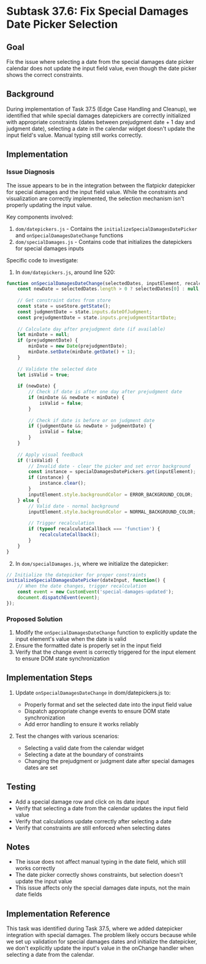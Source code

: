 # Subtask 37.6: Fix Special Damages Date Picker Selection

## Goal
Fix the issue where selecting a date from the special damages date picker calendar does not update the input field value, even though the date picker shows the correct constraints.

## Background
During implementation of Task 37.5 (Edge Case Handling and Cleanup), we identified that while special damages datepickers are correctly initialized with appropriate constraints (dates between prejudgment date + 1 day and judgment date), selecting a date in the calendar widget doesn't update the input field's value. Manual typing still works correctly.

## Implementation

### Issue Diagnosis
The issue appears to be in the integration between the flatpickr datepicker for special damages and the input field value. While the constraints and visualization are correctly implemented, the selection mechanism isn't properly updating the input value.

Key components involved:
1. `dom/datepickers.js` - Contains the `initializeSpecialDamagesDatePicker` and `onSpecialDamagesDateChange` functions
2. `dom/specialDamages.js` - Contains code that initializes the datepickers for special damages inputs

Specific code to investigate:

1. In `dom/datepickers.js`, around line 520:
```javascript
function onSpecialDamagesDateChange(selectedDates, inputElement, recalculateCallback) {
    const newDate = selectedDates.length > 0 ? selectedDates[0] : null;
    
    // Get constraint dates from store
    const state = useStore.getState();
    const judgmentDate = state.inputs.dateOfJudgment;
    const prejudgmentDate = state.inputs.prejudgmentStartDate;
    
    // Calculate day after prejudgment date (if available)
    let minDate = null;
    if (prejudgmentDate) {
        minDate = new Date(prejudgmentDate);
        minDate.setDate(minDate.getDate() + 1);
    }
    
    // Validate the selected date
    let isValid = true;
    
    if (newDate) {
        // Check if date is after one day after prejudgment date
        if (minDate && newDate < minDate) {
            isValid = false;
        }
        
        // Check if date is before or on judgment date
        if (judgmentDate && newDate > judgmentDate) {
            isValid = false;
        }
    }
    
    // Apply visual feedback
    if (!isValid) {
        // Invalid date - clear the picker and set error background
        const instance = specialDamagesDatePickers.get(inputElement);
        if (instance) {
            instance.clear();
        }
        inputElement.style.backgroundColor = ERROR_BACKGROUND_COLOR;
    } else {
        // Valid date - normal background
        inputElement.style.backgroundColor = NORMAL_BACKGROUND_COLOR;
        
        // Trigger recalculation
        if (typeof recalculateCallback === 'function') {
            recalculateCallback();
        }
    }
}
```

2. In `dom/specialDamages.js`, where we initialize the datepicker:
```javascript
// Initialize the datepicker for proper constraints
initializeSpecialDamagesDatePicker(dateInput, function() {
    // When the date changes, trigger recalculation
    const event = new CustomEvent('special-damages-updated');
    document.dispatchEvent(event);
});
```

### Proposed Solution
1. Modify the `onSpecialDamagesDateChange` function to explicitly update the input element's value when the date is valid
2. Ensure the formatted date is properly set in the input field
3. Verify that the change event is correctly triggered for the input element to ensure DOM state synchronization

## Implementation Steps
1. Update `onSpecialDamagesDateChange` in dom/datepickers.js to:
   - Properly format and set the selected date into the input field value
   - Dispatch appropriate change events to ensure DOM state synchronization
   - Add error handling to ensure it works reliably

2. Test the changes with various scenarios:
   - Selecting a valid date from the calendar widget
   - Selecting a date at the boundary of constraints
   - Changing the prejudgment or judgment date after special damages dates are set

## Testing
- Add a special damage row and click on its date input
- Verify that selecting a date from the calendar updates the input field value
- Verify that calculations update correctly after selecting a date
- Verify that constraints are still enforced when selecting dates

## Notes
- The issue does not affect manual typing in the date field, which still works correctly
- The date picker correctly shows constraints, but selection doesn't update the input value
- This issue affects only the special damages date inputs, not the main date fields

## Implementation Reference
This task was identified during Task 37.5, where we added datepicker integration with special damages. The problem likely occurs because while we set up validation for special damages dates and initialize the datepicker, we don't explicitly update the input's value in the onChange handler when selecting a date from the calendar.
